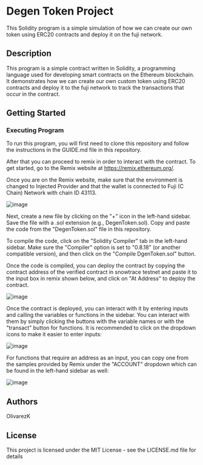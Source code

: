 # Degen Token Project

This Solidity program is a simple simulation of how we can create our own token using ERC20 contracts and deploy it on the fuji network.

## Description

This program is a simple contract written in Solidity, a programming language used for developing smart contracts on the Ethereum blockchain. It demonstrates how we can create our own custom token using ERC20 contracts and deploy it to the fuji network to track the transactions that occur in the contract.

## Getting Started

### Executing Program 

To run this program, you will first need to clone this repository and follow the instructions in the GUIDE.md file in this repository.

After that you can proceed to remix in order to interact with the contract. To get started, go to the Remix website at https://remix.ethereum.org/.

Once you are on the Remix website, make sure that the environment is changed to Injected Provider and that the wallet is connected to Fuji (C Chain) Network with chain ID 43113.

![image](https://github.com/OlivarezK/DegenToken-Project/assets/72584770/f1eef1bb-f612-490a-be20-e07dbfdb1e85)

Next, create a new file by clicking on the "+" icon in the left-hand sidebar. Save the file with a .sol extension (e.g., DegenToken.sol). Copy and paste the code from the "DegenToken.sol" file in this repository.

To compile the code, click on the "Solidity Compiler" tab in the left-hand sidebar. Make sure the "Compiler" option is set to "0.8.18" (or another compatible version), and then click on the "Compile DgenToken.sol" button.

Once the code is compiled, you can deploy the contract by copying the contract address of the verified contract in snowtrace testnet and paste it to the input box in remix shown below, and click on "At Address" to deploy the contract.

![image](https://github.com/OlivarezK/DegenToken-Project/assets/72584770/634b11b9-900d-41b7-9de4-acf9c7bc7c30)

Once the contract is deployed, you can interact with it by entering inputs and calling the variables or functions in the sidebar. You can interact with them by simply clicking the buttons with the variable names or with the "transact" button for functions. It is recommended to click on the dropdown icons to make it easier to enter inputs:

![image](https://github.com/OlivarezK/DegenToken-Project/assets/72584770/f0ea1b15-5eb7-461f-91e6-e61148f678d9)

For functions that require an address as an input, you can copy one from the samples provided by Remix under the "ACCOUNT" dropdown which can be found in the left-hand sidebar as well:

![image](https://user-images.githubusercontent.com/72584770/234553227-a18b8544-5e0b-48a5-af7a-0c81f2bbbcc4.png)

## Authors

OlivarezK

## License

This project is licensed under the MIT License - see the LICENSE.md file for details
